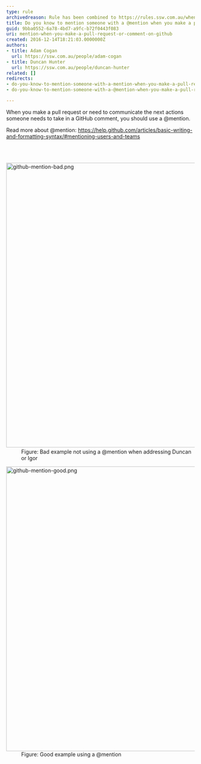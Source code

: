 ```yaml
---
type: rule
archivedreason: Rule has been combined to https://rules.ssw.com.au/when-you-use-@-mentions-in-a-pbi
title: Do you know to mention someone with a @mention when you make a pull request or comment on GitHub?
guid: 9bba0552-6a78-4bd7-a9fc-b72f0443f083
uri: mention-when-you-make-a-pull-request-or-comment-on-github
created: 2016-12-14T18:21:03.0000000Z
authors:
- title: Adam Cogan
  url: https://ssw.com.au/people/adam-cogan
- title: Duncan Hunter
  url: https://ssw.com.au/people/duncan-hunter
related: []
redirects:
- do-you-know-to-mention-someone-with-a-mention-when-you-make-a-pull-request-or-comment-on-github
- do-you-know-to-mention-someone-with-a-@mention-when-you-make-a-pull-request-or-comment-on-github

---
```



<p>When you make a pull request or need to communicate the next actions someone needs to take in a GitHub comment, you should use a @mention.<br></p><p>Read more about @mention&#58;&#160;<a href="https&#58;//help.github.com/articles/basic-writing-and-formatting-syntax/%22%20%5cl%20%22mentioning-users-and-teams%22%20%5co%20%22https&#58;//help.github.com/articles/basic-writing-and-formatting-syntax/#mentioning-users-and-teamsCmd+Click%20or%20tap%20to%20follow%20the%20link">https&#58;//help.github.com/articles/basic-writing-and-formatting-syntax/#mentioning-users-and-teams</a><br></p>
<br><excerpt class='endintro'></excerpt><br>
<dl class="badImage"><dt>​​<img src="/PublishingImages/github-mention-bad.png" alt="github-mention-bad.png" style="width&#58;760px;" /></dt><dd>Figure&#58; Bad example not using a @mention when addressing Duncan or Igor​<br></dd></dl><dl class="goodImage"><dt>
      <img src="/PublishingImages/github-mention-good.png" alt="github-mention-good.png" style="width&#58;760px;" />
   </dt><dd>Figure&#58; Good example using a @mention</dd></dl>


